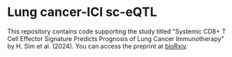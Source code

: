 # Lung cancer-ICI sc-eQTL 

This repository contains code supporting the study titled "Systemic CD8+ T Cell Effector Signature Predicts Prognosis of Lung Cancer Immunotherapy" by H. Sim et al. (2024). You can access the preprint at [bioRxiv](https://www.biorxiv.org/content/10.1101/2024.09.16.613381v1).
